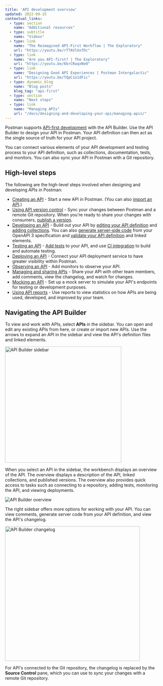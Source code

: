 ```yaml
---
title: 'API development overview'
updated: 2022-09-15
contextual_links:
  - type: section
    name: "Additional resources"
  - type: subtitle
    name: "Videos"
  - type: link
    name: "The Reimagined API-First Workflow | The Exploratory"
    url: "https://youtu.be/rTTAVlUxfDc"
  - type: link
    name: "Are you API-first? | The Exploratory"
    url: "https://youtu.be/6brCRaqxNe8"
  - type: link
    name: "Designing Good API Experiences | Postman Intergalactic"
    url: "https://youtu.be/TQpC1o1dFic"
  - type: dynamic_blog
    name: "Blog posts"
    blog_tag: "api-first"
  - type: section
    name: "Next steps"
  - type: link
    name: "Managing APIs"
    url: "/docs/designing-and-developing-your-api/managing-apis/"
---
```


Postman supports [API-first development](https://www.postman.com/api-first/) with the API Builder. Use the API Builder to design your API in Postman. Your API definition can then act as the single source of truth for your API project.

You can connect various elements of your API development and testing process to your API definition, such as collections, documentation, tests, and monitors. You can also sync your API in Postman with a Git repository.

## High-level steps

The following are the high-level steps involved when designing and developing APIs in Postman:

* [Creating an API](/docs/designing-and-developing-your-api/creating-an-api/) - Start a new API in Postman. (You can also [import an API](/docs/designing-and-developing-your-api/importing-an-api/).)
* [Using API version control](/docs/designing-and-developing-your-api/versioning-an-api/) - Sync your changes between Postman and a remote Git repository. When you're ready to share your changes with consumers, [publish a version](/docs/designing-and-developing-your-api/versioning-an-api/api-versions/).
* [Developing an API](/docs/designing-and-developing-your-api/developing-an-api/defining-an-api/) - Build out your API by [editing your API definition](/docs/designing-and-developing-your-api/developing-an-api/defining-an-api/#editing-an-api-definition-file) and [adding collections](/docs/designing-and-developing-your-api/developing-an-api/adding-api-elements/). You can also [generate server-side code](/docs/designing-and-developing-your-api/developing-an-api/generating-server-code/) from your OpenAPI 3 specification and [validate your API definition](/docs/designing-and-developing-your-api/developing-an-api/validating-elements-against-schema/) and linked elements.
* [Testing an API](/docs/designing-and-developing-your-api/testing-an-api/) - [Add tests](/docs/designing-and-developing-your-api/testing-an-api/#adding-tests) to your API, and use [CI integration](/docs/designing-and-developing-your-api/testing-an-api/#adding-ci-integration) to build and automate testing.
* [Deploying an API](/docs/designing-and-developing-your-api/deploying-an-api/) - Connect your API deployment service to have greater visibility within Postman.
* [Observing an API](/docs/designing-and-developing-your-api/observing-an-api/) - Add monitors to observe your API.
* [Managing and sharing APIs](/docs/designing-and-developing-your-api/managing-apis/) - Share your API with other team members, add comments, view the changelog, and watch for changes.
* [Mocking an API](/docs/designing-and-developing-your-api/mocking-data/setting-up-mock/) - Set up a mock server to simulate your API's endpoints for testing or development purposes.
* [Using API reports](/docs/reports/reports-overview/) - Use reports to view statistics on how APIs are being used, developed, and improved by your team.

## Navigating the API Builder

To view and work with APIs, select **APIs** in the sidebar. You can open and edit any existing APIs from here, or create or import new APIs. Use the arrows to expand an API in the sidebar and view the API's definition files and linked elements.

<img src="https://assets.postman.com/postman-docs/v10/api-builder-sidebar-v10-0-5.jpg" alt="API Builder sidebar" width="382px" />

When you select an API in the sidebar, the workbench displays an overview of the API. The overview displays a description of the API, linked collections, and published versions. The overview also provides quick access to tasks such as connecting to a repository, adding tests, monitoring the API, and viewing deployments.

<img src="https://assets.postman.com/postman-docs/v10/api-builder-overview-v10a.jpg" alt="API Builder overview" />

The right sidebar offers more options for working with your API. You can view comments, generate server code from your API definition, and view the API's changelog.

<img src="https://assets.postman.com/postman-docs/v10/api-builder-changelog-v10.jpg" alt="API Builder changelog" width="443px" />

For API's connected to the Git repository, the changelog is replaced by the **Source Control** pane, which you can use to sync your changes with a remote Git repository.
